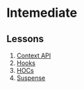 # Intemediate #

## Lessons

1. [Context API](./.-context/)
1. [Hooks](./.-hooks/)
1. [HOCs](./.-hocs/)
1. [Suspense](./.-suspense/)